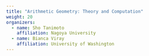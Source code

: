 ```yaml
---
title: "Arithmetic Geometry: Theory and Computation"
weight: 20
organizers:
  - name: Sho Tanimoto
    affiliation: Nagoya University
  - name: Bianca Viray
    affiliation: University of Washington
---
```

